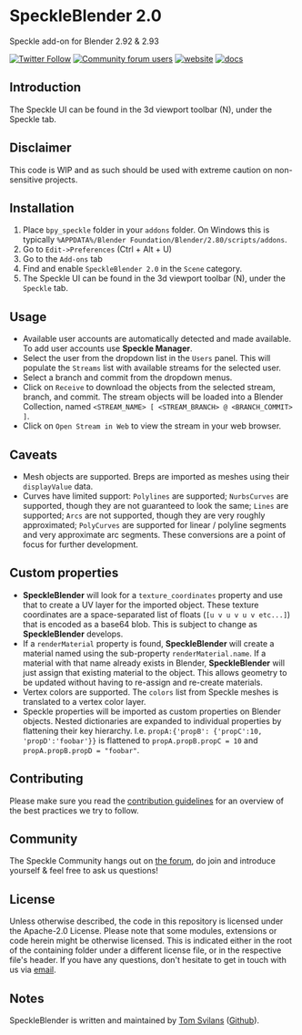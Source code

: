 # SpeckleBlender 2.0
Speckle add-on for Blender 2.92 & 2.93

[![Twitter Follow](https://img.shields.io/twitter/follow/SpeckleSystems?style=social)](https://twitter.com/SpeckleSystems) [![Community forum users](https://img.shields.io/discourse/users?server=https%3A%2F%2Fdiscourse.speckle.works&style=flat-square&logo=discourse&logoColor=white)](https://discourse.speckle.works) [![website](https://img.shields.io/badge/https://-speckle.systems-royalblue?style=flat-square)](https://speckle.systems) [![docs](https://img.shields.io/badge/docs-speckle.guide-orange?style=flat-square&logo=read-the-docs&logoColor=white)](https://speckle.guide/dev/)

## Introduction

The Speckle UI can be found in the 3d viewport toolbar (N), under the Speckle tab.
<!--
This repo holds Speckle's:

- Default [Code of Conduct](.github/CODE_OF_CONDUCT.md),
- Default [Contribution Guidelines](.github/CONTRIBUTING.md),
- README template (you're reading it now),
- Default [Issue Template](.github/ISSUE_TEMPLATE/ISSUE_TEMPLATE.md),
- Default [Pull Request Template](.github/PULL_REQUEST_TEMPLATE/PR_TEMPLATE.md),
- OSS License (Apache 2.0)

Either copy paste the parts that are useful in existing repos, or use this as a base when creating a new repository.
-->

## Disclaimer
This code is WIP and as such should be used with extreme caution on non-sensitive projects.

## Installation

1. Place `bpy_speckle` folder in your `addons` folder. On Windows this is typically `%APPDATA%/Blender Foundation/Blender/2.80/scripts/addons`.
2. Go to `Edit->Preferences` (Ctrl + Alt + U)
3. Go to the `Add-ons` tab
4. Find and enable `SpeckleBlender 2.0` in the `Scene` category. <!-- **If enabling for the first time, expect the UI to freeze for bit while it silently installs all the dependencies.** -->
5. The Speckle UI can be found in the 3d viewport toolbar (N), under the `Speckle` tab.

## Usage
- Available user accounts are automatically detected and made available. To add user accounts use **Speckle Manager**.
- Select the user from the dropdown list in the `Users` panel. This will populate the `Streams` list with available streams for the selected user.
- Select a branch and commit from the dropdown menus.
- Click on `Receive` to download the objects from the selected stream, branch, and commit. The stream objects will be loaded into a Blender Collection, named `<STREAM_NAME> [ <STREAM_BRANCH> @ <BRANCH_COMMIT> ]`. <!-- You can filter the stream by entering a query into the `Filter` field (i.e. `properties.weight>10` or `type="Mesh"`). -->
- Click on `Open Stream in Web` to view the stream in your web browser.

## Caveats

- Mesh objects are supported. Breps are imported as meshes using their `displayValue` data. 
- Curves have limited support: `Polylines` are supported; `NurbsCurves` are supported, though they are not guaranteed to look the same; `Lines` are supported; `Arcs` are not supported, though they are very roughly approximated; `PolyCurves` are supported for linear / polyline segments and very approximate arc segments. These conversions are a point of focus for further development.

## Custom properties

- **SpeckleBlender** will look for a `texture_coordinates` property and use that to create a UV layer for the imported object. These texture coordinates are a space-separated list of floats (`[u v u v u v etc...]`) that is encoded as a base64 blob. This is subject to change as **SpeckleBlender** develops.
- If a `renderMaterial` property is found, **SpeckleBlender** will create a material named using the sub-property `renderMaterial.name`. If a material with that name already exists in Blender, **SpeckleBlender** will just assign that existing material to the object. This allows geometry to be updated without having to re-assign and re-create materials.
- Vertex colors are supported. The `colors` list from Speckle meshes is translated to a vertex color layer.
- Speckle properties will be imported as custom properties on Blender objects. Nested dictionaries are expanded to individual properties by flattening their key hierarchy. I.e. `propA:{'propB': {'propC':10, 'propD':'foobar'}}` is flattened to `propA.propB.propC = 10` and `propA.propB.propD = "foobar"`.


## Contributing

Please make sure you read the [contribution guidelines](.github/CONTRIBUTING.md) for an overview of the best practices we try to follow.

## Community

The Speckle Community hangs out on [the forum](https://discourse.speckle.works), do join and introduce yourself & feel free to ask us questions!

## License

Unless otherwise described, the code in this repository is licensed under the Apache-2.0 License. Please note that some modules, extensions or code herein might be otherwise licensed. This is indicated either in the root of the containing folder under a different license file, or in the respective file's header. If you have any questions, don't hesitate to get in touch with us via [email](mailto:hello@speckle.systems).

## Notes
SpeckleBlender is written and maintained by [Tom Svilans](http://tomsvilans.com) ([Github](https://github.com/tsvilans)).
